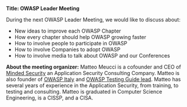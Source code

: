 **Title: OWASP Leader Meeting**

During the next OWASP Leader Meeting, we would like to discuss about:

  - New ideas to improve each OWASP Chapter
  - How every chapter should help OWASP growing faster
  - How to involve people to participate in OWASP
  - How to involve Companies to adopt OWASP
  - How to involve media to talk about OWASP and our Conferences

**About the meeting organizer:** Matteo Meucci is a cofounder and CEO of
[Minded Security](http://www.mindedsecurity.com) an Application Security
Consulting Company. Matteo is also founder of [OWASP
Italy](http://www.owasp.org/index.php/Italy) and [OWASP Testing Guide
lead](http://www.owasp.org/index.php/OWASP_Testing_Project). Matteo has
several years of experience in the Application Security, from training,
to testing and consulting. Matteo is graduated in Computer Science
Engineering, is a CISSP, and a CISA.